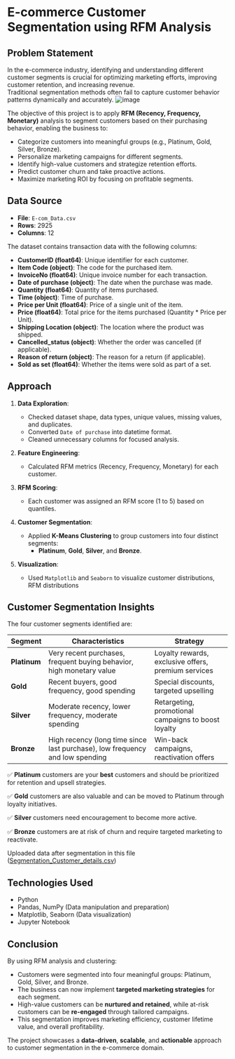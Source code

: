 # E-commerce Customer Segmentation using RFM Analysis

## Problem Statement

In the e-commerce industry, identifying and understanding different customer segments is crucial for optimizing marketing efforts, improving customer retention, and increasing revenue.  
Traditional segmentation methods often fail to capture customer behavior patterns dynamically and accurately.
![image](https://github.com/user-attachments/assets/53d118f0-917a-403f-abfe-6f25f333bd49)

The objective of this project is to apply **RFM (Recency, Frequency, Monetary)** analysis to segment customers based on their purchasing behavior, enabling the business to:

- Categorize customers into meaningful groups (e.g., Platinum, Gold, Silver, Bronze).
- Personalize marketing campaigns for different segments.
- Identify high-value customers and strategize retention efforts.
- Predict customer churn and take proactive actions.
- Maximize marketing ROI by focusing on profitable segments.

## Data Source

- **File**: `E-com_Data.csv`
- **Rows**: 2925
- **Columns**: 12

The dataset contains transaction data with the following columns:

- **CustomerID (float64)**: Unique identifier for each customer.
- **Item Code (object)**: The code for the purchased item.
- **InvoiceNo (float64)**: Unique invoice number for each transaction.
- **Date of purchase (object)**: The date when the purchase was made.
- **Quantity (float64)**: Quantity of items purchased.
- **Time (object)**: Time of purchase.
- **Price per Unit (float64)**: Price of a single unit of the item.
- **Price (float64)**: Total price for the items purchased (Quantity * Price per Unit).
- **Shipping Location (object)**: The location where the product was shipped.
- **Cancelled_status (object)**: Whether the order was cancelled (if applicable).
- **Reason of return (object)**: The reason for a return (if applicable).
- **Sold as set (float64)**: Whether the items were sold as part of a set.

## Approach

1. **Data Exploration**:
   - Checked dataset shape, data types, unique values, missing values, and duplicates.
   - Converted `Date of purchase` into datetime format.
   - Cleaned unnecessary columns for focused analysis.

2. **Feature Engineering**:
   - Calculated RFM metrics (Recency, Frequency, Monetary) for each customer.

3. **RFM Scoring**:
   - Each customer was assigned an RFM score (1 to 5) based on quantiles.

4. **Customer Segmentation**:
   - Applied **K-Means Clustering** to group customers into four distinct segments:
     - **Platinum**, **Gold**, **Silver**, and **Bronze**.

5. **Visualization**:
   - Used `Matplotlib` and `Seaborn` to visualize customer distributions, RFM distributions
     
## Customer Segmentation Insights

The four customer segments identified are:

| Segment   | Characteristics | Strategy |
|-----------|------------------|----------|
| **Platinum** | Very recent purchases, frequent buying behavior, high monetary value | Loyalty rewards, exclusive offers, premium services |
| **Gold**     | Recent buyers, good frequency, good spending | Special discounts, targeted upselling |
| **Silver**   | Moderate recency, lower frequency, moderate spending | Retargeting, promotional campaigns to boost loyalty |
| **Bronze**   | High recency (long time since last purchase), low frequency and low spending | Win-back campaigns, reactivation offers |

✅ **Platinum** customers are your **best** customers and should be prioritized for retention and upsell strategies.

✅ **Gold** customers are also valuable and can be moved to Platinum through loyalty initiatives.

✅ **Silver** customers need encouragement to become more active.

✅ **Bronze** customers are at risk of churn and require targeted marketing to reactivate.

Uploaded data after segmentation in this file ([Segmentation_Customer_details.csv](https://github.com/Srividyaacharya/RFM-Analysis-E-commerce-Data/blob/main/Segmentation_Customer_details.csv))

## Technologies Used

- Python
- Pandas, NumPy (Data manipulation and preparation)
- Matplotlib, Seaborn (Data visualization)
- Jupyter Notebook

## Conclusion

By using RFM analysis and clustering:

- Customers were segmented into four meaningful groups: Platinum, Gold, Silver, and Bronze.
- The business can now implement **targeted marketing strategies** for each segment.
- High-value customers can be **nurtured and retained**, while at-risk customers can be **re-engaged** through tailored campaigns.
- This segmentation improves marketing efficiency, customer lifetime value, and overall profitability.

The project showcases a **data-driven**, **scalable**, and **actionable** approach to customer segmentation in the e-commerce domain.
